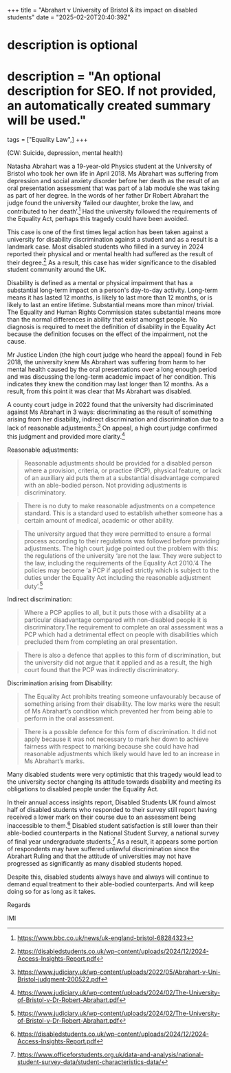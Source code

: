 +++
title = "Abrahart v University of Bristol & its impact on disabled students"
date = "2025-02-20T20:40:39Z"

#
# description is optional
#
# description = "An optional description for SEO. If not provided, an automatically created summary will be used."

tags = ["Equality Law",]
+++

(CW: Suicide, depression, mental health)

Natasha Abrahart was a 19-year-old Physics student at the University of Bristol who took her own life in April 2018. Ms Abrahart was suffering from depression and social anxiety disorder before her death as the result of an oral presentation assessment that was part of a lab module she was taking as part of her degree. In the words of her father Dr Robert Abrahart the judge found the university ‘failed our daughter, broke the law, and contributed to her death’.[^1] Had the university followed the requirements of the Equality Act, perhaps this tragedy could have been avoided. 

This case is one of the first times legal action has been taken against a university for disability discrimination against a student and as a result is a landmark case. Most disabled students who filled in a survey in 2024 reported their physical and or mental health had suffered as the result of their degree.[^2] As a result, this case has wider significance to the disabled student community around the UK. 

Disability is defined as a mental or physical impairment that has a substantial long-term impact on a person's day-to-day activity.  Long-term means it has lasted 12 months, is likely to last more than 12 months, or is likely to last an entire lifetime.  Substantial means more than minor/ trivial.  The Equality and Human Rights Commission states substantial means more than the normal differences in ability that exist amongst people.  No diagnosis is required to meet the definition of disability in the Equality Act because the definition focuses on the effect of the impairment, not the cause.

Mr Justice Linden (the high court judge who heard the appeal) found in Feb 2018, the university knew Ms Abrahart was suffering from harm to her mental health caused by the oral presentations over a long enough period and was discussing the long-term academic impact of her condition. This indicates they knew the condition may last longer than 12 months. As a result, from this point it was clear that Ms Abrahart was disabled. 

A county court judge in 2022 found that the university had discriminated against Ms Abrahart in 3 ways: discriminating as the result of something arising from her disability, indirect discrimination and discrimination due to a lack of reasonable adjustments.[^3] On appeal, a high court judge confirmed this judgment and provided more clarity.[^4]

Reasonable adjustments:

> Reasonable adjustments should be provided for a disabled person where a provision, criteria, or practice (PCP), physical feature, or lack of an auxiliary aid puts them at a substantial disadvantage compared with an able-bodied person. Not providing adjustments is discriminatory. 

> There is no duty to make reasonable adjustments on a competence standard. This is a standard used to establish whether someone has a certain amount of medical, academic or other ability. 

> The university argued that they were permitted to ensure a formal process according to their regulations was followed before providing adjustments.  The high court judge pointed out the problem with this: the regulations of the university ‘are not the law. They were subject to the law, including the requirements of the Equality Act 2010.’4 The policies may become ‘a PCP if applied strictly which is subject to the duties under the Equality Act including the reasonable adjustment duty’.[^4]

Indirect discrimination:

> Where a PCP applies to all, but it puts those with a disability at a particular disadvantage compared with non-disabled people it is discriminatory.The requirement to complete an oral assessment was a PCP which had a detrimental effect on people with disabilities which precluded them from completing an oral presentation.

> There is also a defence that applies to this form of discrimination, but the university did not argue that it applied and as a result, the high court found that the PCP was indirectly discriminatory.

Discrimination arising from Disability:

> The Equality Act prohibits treating someone unfavourably because of something arising from their disability. The low marks were the result of Ms Abrahart’s condition which prevented her from being able to perform in the oral assessment. 

> There is a possible defence for this form of discrimination. It did not apply because it was not necessary to mark her down to achieve fairness with respect to marking because she could have had reasonable adjustments which likely would have led to an increase in Ms Abrahart’s marks. 

Many disabled students were very optimistic that this tragedy would lead to the university sector changing its attitude towards disability and meeting its obligations to disabled people under the Equality Act. 

In their annual access insights report, Disabled Students UK found almost half of disabled students who responded to their survey still report having received a lower mark on their course due to an assessment being inaccessible to them.[^2] Disabled student satisfaction is still lower than their able-bodied counterparts in the National Student Survey, a national survey of final year undergraduate students.[^5]  As a result, it appears some portion of respondents may have suffered unlawful discrimination since the Abrahart Ruling and that the attitude of universities may not have progressed as significantly as many disabled students hoped. 

Despite this, disabled students always have and always will continue to demand equal treatment to their able-bodied counterparts. And will keep doing so for as long as it takes. 

Regards

IMI

[^1]: https://www.bbc.co.uk/news/uk-england-bristol-68284323
[^2]: https://disabledstudents.co.uk/wp-content/uploads/2024/12/2024-Access-Insights-Report.pdf
[^3]: https://www.judiciary.uk/wp-content/uploads/2022/05/Abrahart-v-Uni-Bristol-judgment-200522.pdf
[^4]: https://www.judiciary.uk/wp-content/uploads/2024/02/The-University-of-Bristol-v-Dr-Robert-Abrahart.pdf
[^5]: https://www.officeforstudents.org.uk/data-and-analysis/national-student-survey-data/student-characteristics-data/